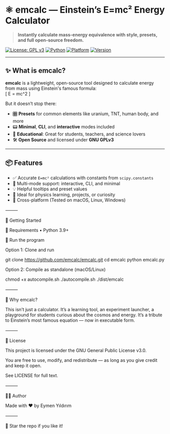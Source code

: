 # ⚛️ emcalc — Einstein’s E=mc² Energy Calculator

> **Instantly calculate mass-energy equivalence with style, presets, and full open-source freedom.**

[![License: GPL v3](https://img.shields.io/badge/License-GPLv3-blue.svg)](https://www.gnu.org/licenses/gpl-3.0)
[![Python](https://img.shields.io/badge/Python-3.9%2B-blue?logo=python)](https://www.python.org/)
[![Platform](https://img.shields.io/badge/platform-macOS%20%7C%20Linux%20%7C%20Windows-informational)](#)
[![Version](https://img.shields.io/badge/version-1.0.0-orange)](#)

---

## ✨ What is emcalc?

**emcalc** is a lightweight, open-source tool designed to calculate energy from mass using Einstein's famous formula:  
\[
E = mc^2
\]

But it doesn’t stop there:

- 🎛️ **Presets** for common elements like uranium, TNT, human body, and more  
- 📟 **Minimal**, **CLI**, and **interactive** modes included  
- 🧠 **Educational**: Great for students, teachers, and science lovers  
- 🛠️ **Open Source** and licensed under **GNU GPLv3**

---

## 📦 Features

- ✅ Accurate `E=mc²` calculations with constants from `scipy.constants`  
- 🚀 Multi-mode support: interactive, CLI, and minimal  
- 💡 Helpful tooltips and preset values  
- 🧪 Ideal for physics learning, projects, or curiosity  
- 🐧 Cross-platform (Tested on macOS, Linux, Windows)  

⸻

🚀 Getting Started

🔧 Requirements
	•	Python 3.9+

🧪 Run the program

Option 1: Clone and run

git clone https://github.com/emcalc/emcalc.git
cd emcalc
python emcalc.py

Option 2: Compile as standalone (macOS/Linux)

chmod +x autocompile.sh
./autocompile.sh
./dist/emcalc


⸻

🧠 Why emcalc?

This isn’t just a calculator.
It’s a learning tool, an experiment launcher, a playground for students curious about the cosmos and energy.
It’s a tribute to Einstein’s most famous equation — now in executable form.

⸻

📜 License

This project is licensed under the GNU General Public License v3.0.

You are free to use, modify, and redistribute — as long as you give credit and keep it open.

See LICENSE for full text.

⸻

👨‍💻 Author

Made with ❤️ by Eymen Yıldırım

⸻

🌟 Star the repo if you like it!
